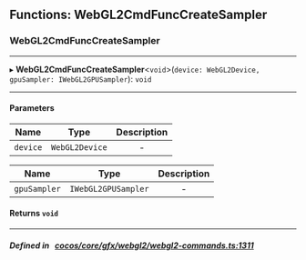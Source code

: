## Functions: WebGL2CmdFuncCreateSampler

### WebGL2CmdFuncCreateSampler


___
▸ **WebGL2CmdFuncCreateSampler**<`void`\>(`device: WebGL2Device, gpuSampler: IWebGL2GPUSampler`): `void`
___


#### Parameters

| Name | Type | Description |
| :------: | :------: | :------: |
| `device` | `WebGL2Device` | - |

| Name | Type | Description |
| :------: | :------: | :------: |
| `gpuSampler` | `IWebGL2GPUSampler` | - |


#### Returns `void` 
___


##### Defined in &nbsp;   [cocos/core/gfx/webgl2/webgl2-commands.ts:1311](https://github.com/cocos-creator/engine/blob/c7bf6b8a9/cocos/core/gfx/webgl2/webgl2-commands.ts#L1311)&nbsp;
